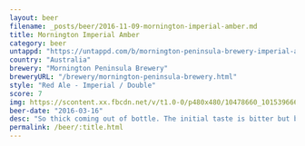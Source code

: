 ```yaml
---
layout: beer
filename: _posts/beer/2016-11-09-mornington-imperial-amber.md
title: Mornington Imperial Amber
category: beer
untappd: "https://untappd.com/b/mornington-peninsula-brewery-imperial-amber/185751"
country: "Australia"
brewery: "Mornington Peninsula Brewery"
breweryURL: "/brewery/mornington-peninsula-brewery.html"
style: "Red Ale - Imperial / Double"
score: 7
img: https://scontent.xx.fbcdn.net/v/t1.0-0/p480x480/10478660_10153966656973745_8240271036615712554_n.jpg?oh=c9cdce1df4ab9ac474e362d97bf55391&oe=5A1746E0
beer-date: "2016-03-16"
desc: "So thick coming out of bottle. The initial taste is bitter but behind that is a strong and sweet flavour that while not what I normally go for is still really nice"
permalink: /beer/:title.html
---
```

